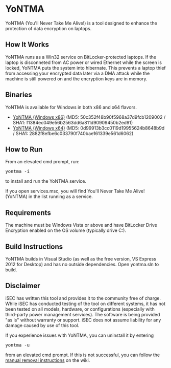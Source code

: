 YoNTMA
======

YoNTMA (You'll Never Take Me Alive!) is a tool designed to enhance the protection of data encryption on laptops.

How It Works
------------

YoNTMA runs as a Win32 service on BitLocker-protected laptops. If the laptop is disconneted from AC power or wired Ethernet while the screen is locked, YoNTMA puts the system into hibernate. This prevents a laptop thief from accessing your encrypted data later via a DMA attack while the machine is still powered on and the encryption keys are in memory.

Binaries
--------

YoNTMA is available for Windows in both x86 and x64 flavors.

* [YoNTMA (Windows x86)](https://s3.amazonaws.com/yontma/v1.0/x86/yontma.exe) (MD5: 50c352f48b90f5968a37d9fcb1209002 / SHA1: f1384ec049e56b2563dd6a811d90909450b2ed91)
* [YoNTMA (Windows x64)](https://s3.amazonaws.com/yontma/v1.0/x64/yontma.exe) (MD5: 0d99913b3cc0119d19955624b8648b9d / SHA1: 2882f8efbe6c033790f740bae161339e561d6062)

How to Run
----------

From an elevated cmd prompt, run: 

<pre>yontma -i</pre>

to install and run the YoNTMA service.

If you open services.msc, you will find You'll Never Take Me Alive! (YoNTMA) in the list running as a service.

Requirements
-------------

The machine must be Windows Vista or above and have BitLocker Drive Encryption enabled on the OS volume (typically drive C:).

Build Instructions
------------------

YoNTMA builds in Visual Studio (as well as the free version, VS Express 2012 for Desktop) and has no outside dependencies. Open yontma.sln to build.

Disclaimer
----------
iSEC has written this tool and provides it to the community free of charge. While iSEC has conducted testing of the tool on different systems, it has not been tested on all models, hardware, or configurations (especially with third-party power management services). The software is being provided "as is" without warranty or support. iSEC does not assume liability for any damage caused by use of this tool.

If you experience issues with YoNTMA, you can uninstall it by entering <pre>yontma -u</pre> from an elevated cmd prompt. If this is not successful, you can follow the [manual removal instructions](https://github.com/iSECPartners/yontma/wiki/Manual-Removal-Instructions) on the wiki.